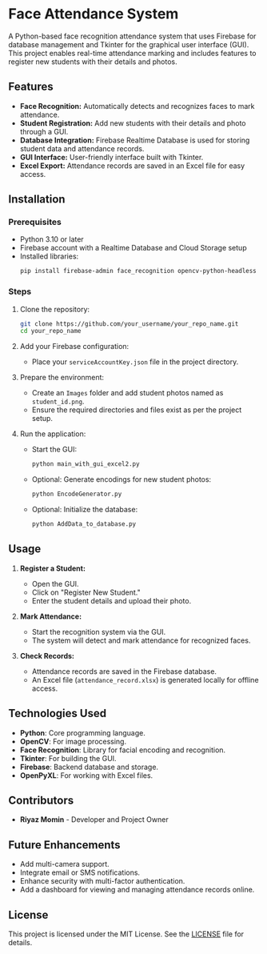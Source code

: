 # Face Attendance System

A Python-based face recognition attendance system that uses Firebase for database management and Tkinter for the graphical user interface (GUI). This project enables real-time attendance marking and includes features to register new students with their details and photos.

## Features

- **Face Recognition:** Automatically detects and recognizes faces to mark attendance.
- **Student Registration:** Add new students with their details and photo through a GUI.
- **Database Integration:** Firebase Realtime Database is used for storing student data and attendance records.
- **GUI Interface:** User-friendly interface built with Tkinter.
- **Excel Export:** Attendance records are saved in an Excel file for easy access.

## Installation

### Prerequisites

- Python 3.10 or later
- Firebase account with a Realtime Database and Cloud Storage setup
- Installed libraries:
  ```bash
  pip install firebase-admin face_recognition opencv-python-headless numpy cvzone openpyxl
  ```

### Steps

1. Clone the repository:
   ```bash
   git clone https://github.com/your_username/your_repo_name.git
   cd your_repo_name
   ```

2. Add your Firebase configuration:
   - Place your `serviceAccountKey.json` file in the project directory.

3. Prepare the environment:
   - Create an `Images` folder and add student photos named as `student_id.png`.
   - Ensure the required directories and files exist as per the project setup.

4. Run the application:
   - Start the GUI:
     ```bash
     python main_with_gui_excel2.py
     ```
   - Optional: Generate encodings for new student photos:
     ```bash
     python EncodeGenerator.py
     ```
   - Optional: Initialize the database:
     ```bash
     python AddData_to_database.py
     ```

## Usage

1. **Register a Student:**
   - Open the GUI.
   - Click on "Register New Student."
   - Enter the student details and upload their photo.

2. **Mark Attendance:**
   - Start the recognition system via the GUI.
   - The system will detect and mark attendance for recognized faces.

3. **Check Records:**
   - Attendance records are saved in the Firebase database.
   - An Excel file (`attendance_record.xlsx`) is generated locally for offline access.

## Technologies Used

- **Python**: Core programming language.
- **OpenCV**: For image processing.
- **Face Recognition**: Library for facial encoding and recognition.
- **Tkinter**: For building the GUI.
- **Firebase**: Backend database and storage.
- **OpenPyXL**: For working with Excel files.

## Contributors

- **Riyaz Momin** - Developer and Project Owner

## Future Enhancements

- Add multi-camera support.
- Integrate email or SMS notifications.
- Enhance security with multi-factor authentication.
- Add a dashboard for viewing and managing attendance records online.

## License

This project is licensed under the MIT License. See the [LICENSE](LICENSE) file for details.
